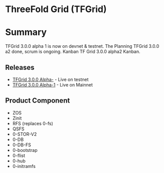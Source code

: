 # ThreeFold Grid (TFGrid)

# Summary

TFGrid 3.0.0 alpha 1  is now on devnet & testnet. The Planning TFGrid 3.0.0 a2 done, scrum is ongoing. Kanban TF Grid 3.0.0 alpha2 Kanban.

## Releases

- [TFGrid 3.0.0 Alpha-](tfgrid_3.0.0.a2) - Live on testnet
- [TFGrid 3.0.0 Alpha-1](tfgrid_3.0.0.a1) - Live on Mainnet

## Product Component 

- ZOS 
- Zinit 
- RFS (replaces 0-fs)
- QSFS 
- 0-STOR-V2  
- 0-DB 
- 0-DB-FS 
- 0-bootstrap 
- 0-flist 
- 0-hub 
- 0-initramfs 
